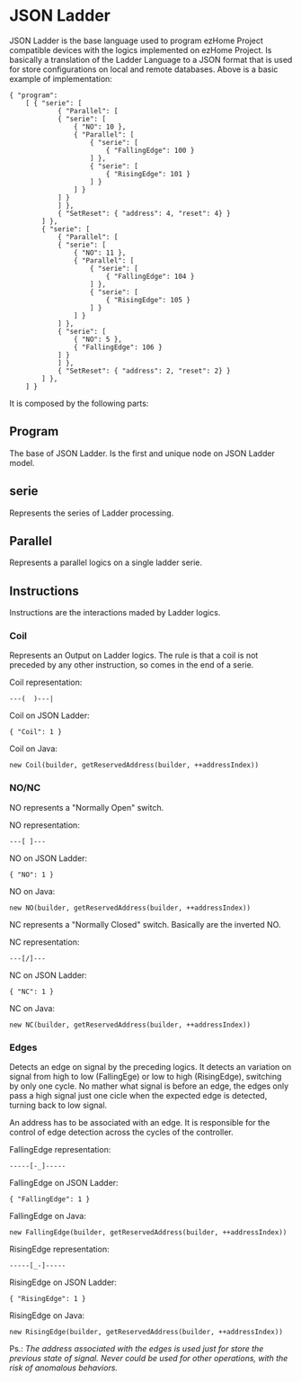 # JSON Ladder
JSON Ladder is the base language used to program ezHome Project compatible devices 
with the logics implemented on ezHome Project. Is basically a translation of the 
Ladder Language to a JSON format that is used for store configurations on local and remote databases.
Above is a basic example of implementation:

    { "program":
        [ { "serie": [
                { "Parallel": [
                { "serie": [
                    { "NO": 10 },
                    { "Parallel": [
                        { "serie": [
                            { "FallingEdge": 100 }
                        ] },
                        { "serie": [
                            { "RisingEdge": 101 }
                        ] }
                    ] }
                ] }
                ] },
                { "SetReset": { "address": 4, "reset": 4} }
            ] },
            { "serie": [
                { "Parallel": [
                { "serie": [
                    { "NO": 11 },
                    { "Parallel": [
                        { "serie": [
                            { "FallingEdge": 104 }
                        ] },
                        { "serie": [
                            { "RisingEdge": 105 }
                        ] }
                    ] }
                ] },
                { "serie": [
                    { "NO": 5 },
                    { "FallingEdge": 106 }
                ] }
                ] },
                { "SetReset": { "address": 2, "reset": 2} }
            ] },
        ] }


It is composed by the following parts:

## Program
The base of JSON Ladder. Is the first and unique node on JSON Ladder model.

## serie
Represents the series of Ladder processing. 

## Parallel
Represents a parallel logics on a single ladder serie.

## Instructions
Instructions are the interactions maded by Ladder logics.

### Coil
Represents an Output on Ladder logics. The rule is that a coil is not preceded by any other instruction, so comes in the end of a serie.

Coil representation:
      
    ---(  )---|

Coil on JSON Ladder:

    { "Coil": 1 }

Coil on Java:

    new Coil(builder, getReservedAddress(builder, ++addressIndex))

### NO/NC
NO represents a "Normally Open" switch.

NO representation:

    ---[ ]---

NO on JSON Ladder:

    { "NO": 1 }

NO on Java:

    new NO(builder, getReservedAddress(builder, ++addressIndex))        

NC represents a "Normally Closed" switch. Basically are the inverted NO.

NC representation:

    ---[/]---

NC on JSON Ladder:

    { "NC": 1 }

NC on Java:

    new NC(builder, getReservedAddress(builder, ++addressIndex))

### Edges
Detects an edge on signal by the preceding logics. It detects an variation on signal from high to low (FallingEge) or low to high (RisingEdge), switching by only one cycle. No mather what signal is before an edge, the edges only pass a high signal just one cicle when the expected edge is detected, turning back to low signal.

An address has to be associated with an edge. It is responsible for the control of edge detection across the cycles of the controller.

FallingEdge representation:

    -----[-_]-----

FallingEdge on JSON Ladder:

    { "FallingEdge": 1 }

FallingEdge on Java:

    new FallingEdge(builder, getReservedAddress(builder, ++addressIndex))
    
RisingEdge representation:

    -----[_-]-----

RisingEdge on JSON Ladder:

    { "RisingEdge": 1 }    

RisingEdge on Java:

    new RisingEdge(builder, getReservedAddress(builder, ++addressIndex))

Ps.: *The address associated with the edges is used just for store the previous state of signal. Never could be used for other operations, with the risk of anomalous behaviors.*